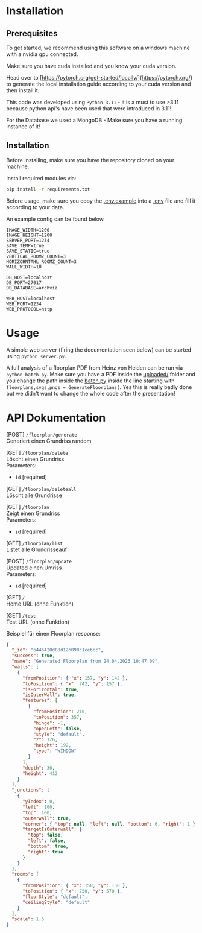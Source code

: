 # Installation

## Prerequisites

To get started, we recommend using this software on a windows machine with a nvidia gpu connected.

Make sure you have cuda installed and you know your cuda version.

Head over to [https://pytorch.org/get-started/locally/](https://pytorch.org/) to generate the local installation guide according to your cuda version and then install it.

This code was developed using `Python 3.11` - it is a must to use >3.11 because python api's have been used that were introduced in 3.11!

For the Database we used a MongoDB - Make sure you have a running instance of it!

## Installation

Before Installing, make sure you have the repository cloned on your machine.

Install required modules via:

```bash
pip install -r requirements.txt
```

Before usage, make sure you copy the [.env.example](.env.example) into a [.env](.env) file and fill it according to your data.

An example config can be found below.

```
IMAGE_WIDTH=1200
IMAGE_HEIGHT=1200
SERVER_PORT=1234
SAVE_TEMP=true
SAVE_STATIC=true
VERTICAL_ROOMZ_COUNT=3
HORIZOHNTAHL_ROOMZ_COUNT=3
WALL_WIDTH=10

DB_HOST=localhost
DB_PORT=27017
DB_DATABASE=archviz

WEB_HOST=localhost
WEB_PORT=1234
WEB_PROTOCOL=http
```

# Usage

A simple web server (firing the documentation seen below) can be started using `python server.py`.

A full analysis of a floorplan PDF from Heinz von Heiden can be run via `python batch.py`.
Make sure you have a PDF inside the [uploaded/](uploaded/) folder and you change the path inside the [batch.py](batch.py) inside the line starting with `floorplans,svgs,pngs = GenerateFloorplans(`. Yes this is really badly done but we didn't want to change the whole code after the presentation!

# API Dokumentation

[POST] `/floorplan/generate`\
Generiert einen Grundriss random

[GET] `/floorplan/delete`\
Löscht einen Grundriss\
Parameters:

- `id` [required]

[GET] `/floorplan/deleteall`\
Löscht alle Grundrisse

[GET] `/floorplan`\
Zeigt einen Grundriss\
Parameters:

- `id` [required]

[GET] `/floorplan/list`\
Listet alle Grundrisseauf

[POST] `/floorplan/update`\
Updated einen Umriss\
Parameters:

- `id` [required]

[GET] `/`\
Home URL (ohne Funktion)

[GET] `/test`\
Test URL (ohne Funktion)

Beispiel für einen Floorplan response:

```json
{
  "_id": "6446420d08d126098c1ce6cc",
  "success": true,
  "name": "Generated Floorplan from 24.04.2023 10:47:09",
  "walls": [
    {
      "fromPosition": { "x": 157, "y": 142 },
      "toPosition": { "x": 742, "y": 157 },
      "isHorizontal": true,
      "isOuterWall": true,
      "features": [
        {
          "fromPosition": 210,
          "toPosition": 357,
          "hinge": -1,
          "openLeft": false,
          "style": "default",
          "z": 126,
          "height": 192,
          "type": "WINDOW"
        }
      ],
      "depth": 30,
      "height": 412
    }
  ],
  "junctions": [
    {
      "yIndex": 0,
      "left": 100,
      "top": 100,
      "outerwall": true,
      "corner": { "top": null, "left": null, "bottom": 6, "right": 1 },
      "targetIsOuterwall": {
        "top": false,
        "left": false,
        "bottom": true,
        "right": true
      }
    }
  ],
  "rooms": [
    {
      "fromPosition": { "x": 150, "y": 150 },
      "toPosition": { "x": 750, "y": 570 },
      "floorStyle": "default",
      "ceilingStyle": "default"
    }
  ],
  "scale": 1.5
}
```
